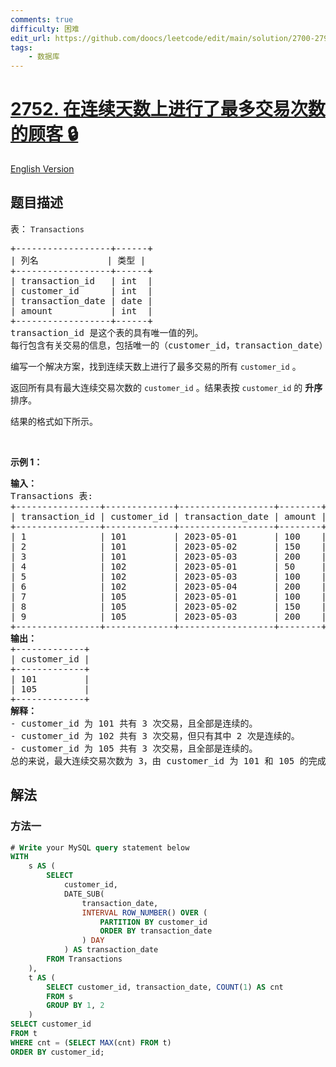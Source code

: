 ```yaml
---
comments: true
difficulty: 困难
edit_url: https://github.com/doocs/leetcode/edit/main/solution/2700-2799/2752.Customers%20with%20Maximum%20Number%20of%20Transactions%20on%20Consecutive%20Days/README.md
tags:
    - 数据库
---
```


<!-- problem:start -->

# [2752. 在连续天数上进行了最多交易次数的顾客 🔒](https://leetcode.cn/problems/customers-with-maximum-number-of-transactions-on-consecutive-days)

[English Version](/solution/2700-2799/2752.Customers%20with%20Maximum%20Number%20of%20Transactions%20on%20Consecutive%20Days/README_EN.md)

## 题目描述

<!-- description:start -->

<p>表：&nbsp;<code>Transactions</code></p>

<pre>
+------------------+------+
| 列名             | 类型 |
+------------------+------+
| transaction_id   | int  |
| customer_id      | int  |
| transaction_date | date |
| amount           | int  |
+------------------+------+
transaction_id 是这个表的具有唯一值的列。 
每行包含有关交易的信息，包括唯一的（customer_id，transaction_date）以及相应的 customer_id 和 amount。
</pre>

<p>编写一个解决方案，找到连续天数上进行了最多交易的所有 <code>customer_id</code> 。</p>

<p>返回所有具有最大连续交易次数的 <code>customer_id</code> 。结果表按 <code>customer_id</code> 的 <strong>升序</strong> 排序。</p>

<p>结果的格式如下所示。</p>

<p>&nbsp;</p>

<p><strong class="example">示例 1：</strong></p>

<pre>
<b>输入：</b>
Transactions 表:
+----------------+-------------+------------------+--------+
| transaction_id | customer_id | transaction_date | amount |
+----------------+-------------+------------------+--------+
| 1              | 101         | 2023-05-01       | 100    |
| 2              | 101         | 2023-05-02       | 150    |
| 3              | 101         | 2023-05-03       | 200    |
| 4              | 102         | 2023-05-01       | 50     |
| 5              | 102         | 2023-05-03       | 100    |
| 6              | 102         | 2023-05-04       | 200    |
| 7              | 105         | 2023-05-01       | 100    |
| 8              | 105         | 2023-05-02       | 150    |
| 9              | 105         | 2023-05-03       | 200    |
+----------------+-------------+------------------+--------+
<b>输出：</b>
+-------------+
| customer_id | 
+-------------+
| 101         | 
| 105         | 
+-------------+
<b>解释：</b>
- customer_id 为 101 共有 3 次交易，且全部是连续的。
- customer_id 为 102 共有 3 次交易，但只有其中 2 次是连续的。
- customer_id 为 105 共有 3 次交易，且全部是连续的。 
总的来说，最大连续交易次数为 3，由 customer_id 为 101 和 105 的完成。customer_id 按升序排序。</pre>

<!-- description:end -->

## 解法

<!-- solution:start -->

### 方法一

<!-- tabs:start -->

```sql
# Write your MySQL query statement below
WITH
    s AS (
        SELECT
            customer_id,
            DATE_SUB(
                transaction_date,
                INTERVAL ROW_NUMBER() OVER (
                    PARTITION BY customer_id
                    ORDER BY transaction_date
                ) DAY
            ) AS transaction_date
        FROM Transactions
    ),
    t AS (
        SELECT customer_id, transaction_date, COUNT(1) AS cnt
        FROM s
        GROUP BY 1, 2
    )
SELECT customer_id
FROM t
WHERE cnt = (SELECT MAX(cnt) FROM t)
ORDER BY customer_id;
```

<!-- tabs:end -->

<!-- solution:end -->

<!-- problem:end -->
